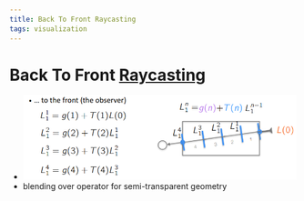 ```yaml
---
title: Back To Front Raycasting
tags: visualization
---
```


# Back To Front [Raycasting](Raycasting.md)
- ![im](assets/Pasted%20image%2020220418001932.png)
- blending over operator for semi-transparent geometry


































































































